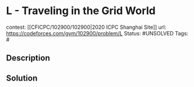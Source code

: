 # L - Traveling in the Grid World

contest: [[CFICPC/102900/102900|2020 ICPC Shanghai Site]]
url: https://codeforces.com/gym/102900/problem/L
Status: #UNSOLVED
Tags: #

## Description

## Solution

